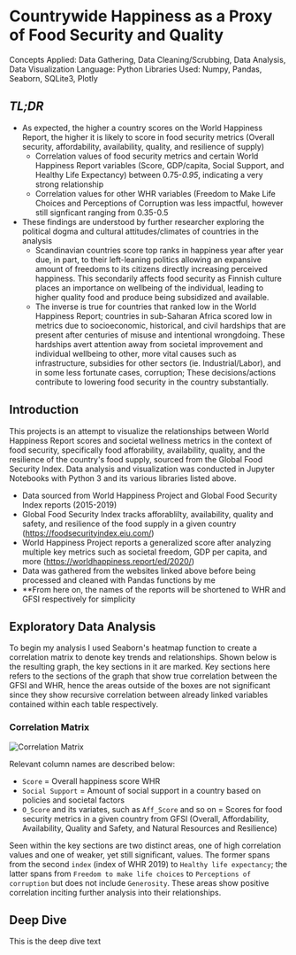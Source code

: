 # Countrywide Happiness as a Proxy of Food Security and Quality
Concepts Applied: Data Gathering, Data Cleaning/Scrubbing, Data Analysis, Data Visualization
Language: Python
Libraries Used: Numpy, Pandas, Seaborn, SQLite3, Plotly

## *TL;DR*
* As expected, the higher a country scores on the World Happiness Report, the higher it is likely to score in food security metrics (Overall security, affordability, availability, quality, and resilience of supply)
  * Correlation values of food security metrics and certain World Happiness Report variables (Score, GDP/capita, Social Support, and Healthy Life Expectancy) between 0.75-*0.95*, indicating a very strong relationship
  * Correlation values for other WHR variables (Freedom to Make Life Choices and Perceptions of Corruption was less impactful, however still signficant ranging from 0.35-0.5
* These findings are understood by further researcher exploring the political dogma and cultural attitudes/climates of countries in the analysis
  * Scandinavian countries score top ranks in happiness year after year due, in part, to their left-leaning politics allowing an expansive amount of freedoms to its citizens directly increasing perceived happiness. This secondarily affects food security as Finnish culture places an importance on wellbeing of the individual, leading to higher quality food and produce being subsidized and available. 
  * The inverse is true for countries that ranked low in the World Happiness Report; countries in sub-Saharan Africa scored low in metrics due to socioeconomic, historical, and civil hardships that are present after centuries of misuse and intentional wrongdoing. These hardships avert attention away from societal improvement and individual wellbeing to other, more vital causes such as infrastructure, subsidies for other sectors (ie. Industrial/Labor), and in some less fortunate cases, corruption; These decisions/actions contribute to lowering food security in the country substantially.

## Introduction 
This projects is an attempt to visualize the relationships between World Happiness Report scores and societal wellness metrics in the context of food security, specifically food afforability, availability, quality, and the resilience of the country's food supply, sourced from the Global Food Security Index. Data analysis and visualization was conducted in Jupyter Notebooks with Python 3 and its various libraries listed above.

* Data sourced from World Happiness Project and Global Food Security Index reports (2015-2019)
* Global Food Security Index tracks afforablilty, availability, quality and safety, and resilience of the food supply in a given country (https://foodsecurityindex.eiu.com/)
* World Happiness Project reports a generalized score after analyzing multiple key metrics such as societal freedom, GDP per capita, and more (https://worldhappiness.report/ed/2020/)
* Data was gathered from the websites linked above before being processed and cleaned with Pandas functions by me
* **From here on, the names of the reports will be shortened to WHR and GFSI respectively for simplicity

## Exploratory Data Analysis
To begin my analysis I used Seaborn's heatmap function to create a correlation matrix to denote key trends and relationships. Shown below is the resulting graph, the key sections in it are marked. Key sections here refers to the sections of the graph that show true correlation between the GFSI and WHR, hence the areas outside of the boxes are not significant since they show recursive correlation between already linked variables contained within each table respectively.

### Correlation Matrix
![Correlation Matrix](https://github.com/jbean1597/PersonalPortfolio/blob/main/DataAnalytics/Happiness_Analysis/images/CorrelationMatrix2019.png)

Relevant column names are described below:
* `Score` = Overall happiness score WHR
* `Social Support` = Amount of social support in a country based on policies and societal factors
* `O_Score` and its variates, such as `Aff_Score` and so on = Scores for food security metrics in a given country from GFSI (Overall, Affordability, Availability, Quality and Safety, and Natural Resources and Resilience)

Seen within the key sections are two distinct areas, one of high correlation values and one of weaker, yet still significant, values. 
The former spans from the second `index` (index of WHR 2019) to `Healthy life expectancy`; the latter spans from `Freedom to make life choices` to `Perceptions of corruption` but does not include `Generosity`. These areas show positive correlation inciting further analysis into their relationships.

## Deep Dive
This is the deep dive text

